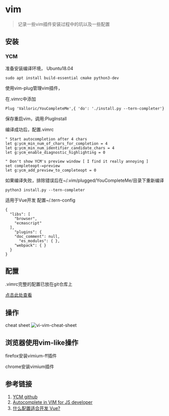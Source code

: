 # vim

> 记录一些vim插件安装过程中的坑以及一些配置

## 安装

### YCM

准备安装编译环境，
Ubuntu18.04

```
sudo apt install build-essential cmake python3-dev
```
使用vim-plug管理vim插件，

在.vimrc中添加

```
Plug 'Valloric/YouCompleteMe',{ 'do': './install.py --tern-completer'}
```

保存重启vim，调用:PlugInstall

编译成功后，配置.vimrc

```
" Start autocompletion after 4 chars
let g:ycm_min_num_of_chars_for_completion = 4
let g:ycm_min_num_identifier_candidate_chars = 4
let g:ycm_enable_diagnostic_highlighting = 0

" Don't show YCM's preview window [ I find it really annoying ]
set completeopt-=preview
let g:ycm_add_preview_to_completeopt = 0
```

如果编译失败，排除错误后在~/.vim/plugged/YouCompleteMe/目录下重新编译

```
python3 install.py --tern-completer
```

适用于Vue开发
配置~/.tern-config

```
{
  "libs": [
    "browser",
    "ecmascript"
  ],
    "plugins": {
    "doc_comment": null,
      "es_modules": { },
    "webpack": { }
  }
}
```

## 配置

.vimrc完整的配置已放在git仓库上

[点击此处查看](https://github.com/KannadukiAme/vimconfig)

## 操作

cheat sheet
![vi-vim-cheat-sheet](~@source/img/vi-vim-cheat-sheet.gif)

## 浏览器使用vim-like操作

firefox安装vimium-ff插件

chrome安装vimium插件

## 参考链接

1. [YCM github](https://github.com/Valloric/YouCompleteMe)
2. [Autocomplete in VIM for JS developer](https://medium.com/@rahul11061995/autocomplete-in-vim-for-js-developer-698c6275e341)
3. [什么配置适合开发 Vue?](https://emacs-china.org/t/topic/4561)
